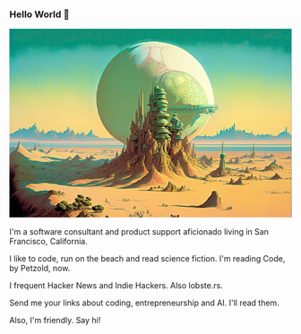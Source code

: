 ### Hello World 👋

![moonscape](moonscape.jpg)

I'm a software consultant and product support aficionado living in San Francisco, California.

I like to code, run on the beach and read science fiction. I'm reading Code, by Petzold, now. 

I frequent Hacker News and Indie Hackers. Also lobste.rs.

Send me your links about coding, entrepreneurship and AI. I'll read them.

Also, I'm friendly. Say hi!



